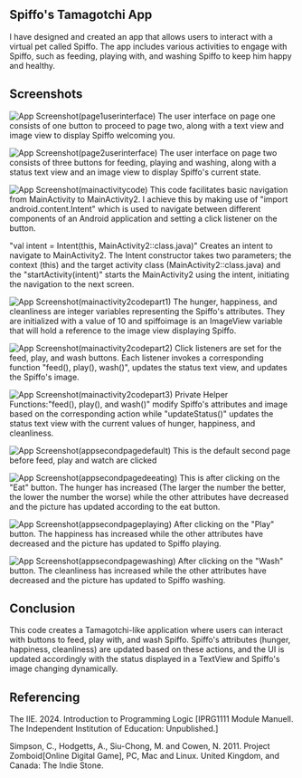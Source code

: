
## Spiffo's Tamagotchi App

I have designed and created an app that allows users to interact with a virtual pet called Spiffo. The app includes various activities to engage with Spiffo, such as feeding, playing with, and washing Spiffo to keep him happy and healthy. 

## Screenshots

![App Screenshot](https://via.placeholder.com/468x300?text=App+Screenshot+Here)(page1userinterface)
The user interface on page one consists of one button to proceed to page two, along with a text view and image view to display Spiffo welcoming you.

![App Screenshot](https://via.placeholder.com/468x300?text=App+Screenshot+Here)(page2userinterface)
The user interface on page two consists of three buttons for feeding, playing and washing, along with a status text view and an image view to display Spiffo's current state.

![App Screenshot](https://via.placeholder.com/468x300?text=App+Screenshot+Here)(mainactivitycode)
This code facilitates basic navigation from MainActivity to MainActivity2. I achieve this by making use of "import android.content.Intent" which is used to navigate between different components of an Android application and setting a click listener on the button.

"val intent = Intent(this, MainActivity2::class.java)" Creates an intent to navigate to MainActivity2. The Intent constructor takes two parameters; the context (this) and the target activity class (MainActivity2::class.java) and the "startActivity(intent)" starts the MainActivity2 using the intent, initiating the navigation to the next screen.

![App Screenshot](https://via.placeholder.com/468x300?text=App+Screenshot+Here)(mainactivity2codepart1)
The hunger, happiness, and cleanliness are integer variables representing the Spiffo's attributes. They are initialized with a value of 10 and spiffoimage is an ImageView variable that will hold a reference to the image view displaying Spiffo.

![App Screenshot](https://via.placeholder.com/468x300?text=App+Screenshot+Here)(mainactivity2codepart2)
Click listeners are set for the feed, play, and wash buttons. Each listener invokes a corresponding function "feed(), play(), wash()", updates the status text view, and updates the Spiffo's image.

![App Screenshot](https://via.placeholder.com/468x300?text=App+Screenshot+Here)(mainactivity2codepart3)
Private Helper Functions:"feed(), play(), and wash()" modify Spiffo's attributes and image based on the corresponding action while "updateStatus()" updates the status text view with the current values of hunger, happiness, and cleanliness.

![App Screenshot](https://via.placeholder.com/468x300?text=App+Screenshot+Here)(appsecondpagedefault)
This is the default second page before feed, play and watch are clicked 

![App Screenshot](https://via.placeholder.com/468x300?text=App+Screenshot+Here)(appsecondpagedeeating)
This is after clicking on the "Eat" button. The hunger has increased (The larger the number the better, the lower the number the worse) while the other attributes have decreased and the picture has updated according to the eat button.

![App Screenshot](https://via.placeholder.com/468x300?text=App+Screenshot+Here)(appsecondpageplaying)
After clicking on the "Play" button. The happiness has increased while the other attributes have decreased and the picture has updated to Spiffo playing.

![App Screenshot](https://via.placeholder.com/468x300?text=App+Screenshot+Here)(appsecondpagewashing)
After clicking on the "Wash" button. The cleanliness has increased while the other attributes have decreased and the picture has updated to Spiffo washing.
## Conclusion

This code creates a Tamagotchi-like application where users can interact with buttons to feed, play with, and wash Spiffo. Spiffo's attributes (hunger, happiness, cleanliness) are updated based on these actions, and the UI is updated accordingly with the status displayed in a TextView and Spiffo's image changing dynamically.
## Referencing

The IIE. 2024. Introduction to Programming Logic [IPRG1111 Module Manuell. The Independent Institution of Education: Unpublished.] 

Simpson, C., Hodgetts, A., Siu-Chong, M. and Cowen, N. 2011. Project Zomboid[Online Digital Game], PC, Mac and Linux. United Kingdom, and Canada: The Indie Stone.